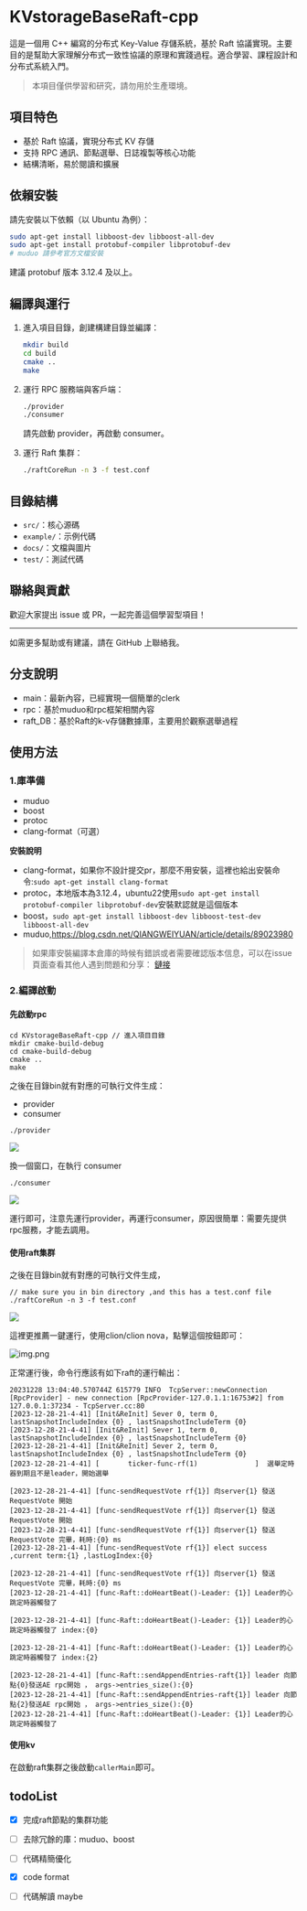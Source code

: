 # KVstorageBaseRaft-cpp

這是一個用 C++ 編寫的分布式 Key-Value 存儲系統，基於 Raft 協議實現。主要目的是幫助大家理解分布式一致性協議的原理和實踐過程。適合學習、課程設計和分布式系統入門。

> 本項目僅供學習和研究，請勿用於生產環境。

## 項目特色
- 基於 Raft 協議，實現分布式 KV 存儲
- 支持 RPC 通訊、節點選舉、日誌複製等核心功能
- 結構清晰，易於閱讀和擴展

## 依賴安裝
請先安裝以下依賴（以 Ubuntu 為例）：
```bash
sudo apt-get install libboost-dev libboost-all-dev
sudo apt-get install protobuf-compiler libprotobuf-dev
# muduo 請參考官方文檔安裝
```
建議 protobuf 版本 3.12.4 及以上。

## 編譯與運行
1. 進入項目目錄，創建構建目錄並編譯：
    ```bash
    mkdir build
    cd build
    cmake ..
    make
    ```
2. 運行 RPC 服務端與客戶端：
    ```bash
    ./provider
    ./consumer
    ```
   請先啟動 provider，再啟動 consumer。

3. 運行 Raft 集群：
    ```bash
    ./raftCoreRun -n 3 -f test.conf
    ```

## 目錄結構
- `src/`：核心源碼
- `example/`：示例代碼
- `docs/`：文檔與圖片
- `test/`：測試代碼

## 聯絡與貢獻
歡迎大家提出 issue 或 PR，一起完善這個學習型項目！

---

如需更多幫助或有建議，請在 GitHub 上聯絡我。

## 分支說明
- main：最新內容，已經實現一個簡單的clerk
- rpc：基於muduo和rpc框架相關內容
- raft_DB：基於Raft的k-v存儲數據庫，主要用於觀察選舉過程

## 使用方法

### 1.庫準備
- muduo
- boost
- protoc
- clang-format（可選）

**安裝說明**

- clang-format，如果你不設計提交pr，那麼不用安裝，這裡也給出安裝命令:`sudo apt-get install clang-format`
- protoc，本地版本為3.12.4，ubuntu22使用`sudo apt-get install protobuf-compiler libprotobuf-dev`安裝默認就是這個版本
- boost，`sudo apt-get install libboost-dev libboost-test-dev libboost-all-dev`
- muduo,https://blog.csdn.net/QIANGWEIYUAN/article/details/89023980
> 如果庫安裝編譯本倉庫的時候有錯誤或者需要確認版本信息，可以在issue頁面查看其他人遇到問題和分享： [鏈接](https://github.com/youngyangyang04/KVstorageBaseRaft-cpp/issues)

### 2.編譯啟動

#### 先啟動rpc
```
cd KVstorageBaseRaft-cpp // 進入項目目錄
mkdir cmake-build-debug
cd cmake-build-debug
cmake ..
make
```
之後在目錄bin就有對應的可執行文件生成：

* provider
* consumer

```
./provider
``` 

![](docs/images/rpc1.jpg)

換一個窗口，在執行 consumer 

```
./consumer
``` 

![](docs/images/rpc2.jpg)

運行即可，注意先運行provider，再運行consumer，原因很簡單：需要先提供rpc服務，才能去調用。

#### 使用raft集群
之後在目錄bin就有對應的可執行文件生成，
```
// make sure you in bin directory ,and this has a test.conf file
./raftCoreRun -n 3 -f test.conf
```

![](docs/images/raft.jpg)

這裡更推薦一鍵運行，使用clion/clion nova，點擊這個按鈕即可：

![img.png](docs/images/img.png)

正常運行後，命令行應該有如下raft的運行輸出：
```
20231228 13:04:40.570744Z 615779 INFO  TcpServer::newConnection [RpcProvider] - new connection [RpcProvider-127.0.1.1:16753#2] from 127.0.0.1:37234 - TcpServer.cc:80
[2023-12-28-21-4-41] [Init&ReInit] Sever 0, term 0, lastSnapshotIncludeIndex {0} , lastSnapshotIncludeTerm {0}
[2023-12-28-21-4-41] [Init&ReInit] Sever 1, term 0, lastSnapshotIncludeIndex {0} , lastSnapshotIncludeTerm {0}
[2023-12-28-21-4-41] [Init&ReInit] Sever 2, term 0, lastSnapshotIncludeIndex {0} , lastSnapshotIncludeTerm {0}
[2023-12-28-21-4-41] [       ticker-func-rf(1)              ]  選舉定時器到期且不是leader，開始選舉

[2023-12-28-21-4-41] [func-sendRequestVote rf{1}] 向server{1} 發送 RequestVote 開始
[2023-12-28-21-4-41] [func-sendRequestVote rf{1}] 向server{1} 發送 RequestVote 開始
[2023-12-28-21-4-41] [func-sendRequestVote rf{1}] 向server{1} 發送 RequestVote 完畢，耗時:{0} ms
[2023-12-28-21-4-41] [func-sendRequestVote rf{1}] elect success  ,current term:{1} ,lastLogIndex:{0}

[2023-12-28-21-4-41] [func-sendRequestVote rf{1}] 向server{1} 發送 RequestVote 完畢，耗時:{0} ms
[2023-12-28-21-4-41] [func-Raft::doHeartBeat()-Leader: {1}] Leader的心跳定時器觸發了

[2023-12-28-21-4-41] [func-Raft::doHeartBeat()-Leader: {1}] Leader的心跳定時器觸發了 index:{0}

[2023-12-28-21-4-41] [func-Raft::doHeartBeat()-Leader: {1}] Leader的心跳定時器觸發了 index:{2}

[2023-12-28-21-4-41] [func-Raft::sendAppendEntries-raft{1}] leader 向節點{0}發送AE rpc開始 ， args->entries_size():{0}
[2023-12-28-21-4-41] [func-Raft::sendAppendEntries-raft{1}] leader 向節點{2}發送AE rpc開始 ， args->entries_size():{0}
[2023-12-28-21-4-41] [func-Raft::doHeartBeat()-Leader: {1}] Leader的心跳定時器觸發了
```

#### 使用kv
在啟動raft集群之後啟動`callerMain`即可。

## todoList

- [x] 完成raft節點的集群功能
- [ ] 去除冗餘的庫：muduo、boost 
- [ ] 代碼精簡優化
- [x] code format
- [ ] 代碼解讀 maybe



